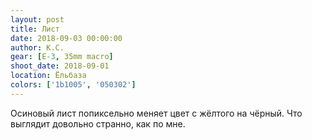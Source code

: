 ```yaml
---
layout: post
title: Лист
date: 2018-09-03 00:00:00
author: К.С.
gear: [E-3, 35mm macro]
shoot_date: 2018-09-01
location: Ёльбаза
colors: ['1b1005', '050302']
---
```

Осиновый лист попиксельно меняет цвет с жёлтого на чёрный. Что выглядит довольно странно, как по мне.
